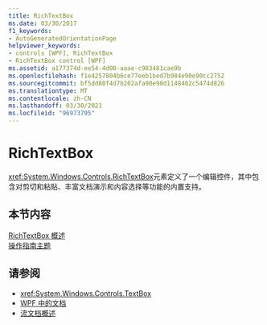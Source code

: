 ```yaml
---
title: RichTextBox
ms.date: 03/30/2017
f1_keywords:
- AutoGeneratedOrientationPage
helpviewer_keywords:
- controls [WPF], RichTextBox
- RichTextBox control [WPF]
ms.assetid: a177374d-ee54-4d00-aaae-c983481cae9b
ms.openlocfilehash: f1e4257804b6ce77eeb1bed7b984e90e90cc2752
ms.sourcegitcommit: bf5dd80f4d7b202afa90e90d1148402c5474d826
ms.translationtype: MT
ms.contentlocale: zh-CN
ms.lasthandoff: 03/30/2021
ms.locfileid: "96973795"
---
```

# <a name="richtextbox"></a>RichTextBox
<xref:System.Windows.Controls.RichTextBox>元素定义了一个编辑控件，其中包含对剪切和粘贴、丰富文档演示和内容选择等功能的内置支持。  
  
## <a name="in-this-section"></a>本节内容  
 [RichTextBox 概述](richtextbox-overview.md)  
 [操作指南主题](richtextbox-how-to-topics.md)  
  
## <a name="see-also"></a>请参阅

- <xref:System.Windows.Controls.TextBox>
- [WPF 中的文档](../advanced/documents-in-wpf.md)
- [流文档概述](../advanced/flow-document-overview.md)
